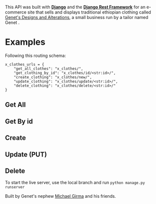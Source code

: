 This API was built with [**Django**](https://www.djangoproject.com/) and the [**Django Rest Framework**](https://www.django-rest-framework.org/) for an e-commerce site that sells and displays traditional ethiopian clothing called [Genet's Designs and Alterations](https://genetdesigns.vercel.app), a small business run by a tailor named Genet .

# Examples

Following this routing schema:

    x_clothes_urls = {
        "get_all_clothes": "x_clothes/",
        "get_clothing_by_id": "x_clothes/id/<str:id>/",
        "create_clothing": "x_clothes/new/",
        "update_clothing": "x_clothes/update/<str:id>/",
        "delete_clothing": "x_clothes/delete/<str:id>/"
    }

## Get All

## Get By id

## Create

## Update (PUT)

## Delete

To start the live server, use the local branch and run `python manage.py runserver`

Built by Genet's nephew [Michael Girma](https://github.com/michaelgirma) and his friends.